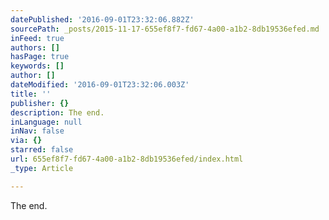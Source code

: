 ```yaml
---
datePublished: '2016-09-01T23:32:06.882Z'
sourcePath: _posts/2015-11-17-655ef8f7-fd67-4a00-a1b2-8db19536efed.md
inFeed: true
authors: []
hasPage: true
keywords: []
author: []
dateModified: '2016-09-01T23:32:06.003Z'
title: ''
publisher: {}
description: The end.
inLanguage: null
inNav: false
via: {}
starred: false
url: 655ef8f7-fd67-4a00-a1b2-8db19536efed/index.html
_type: Article

---
```

The end.